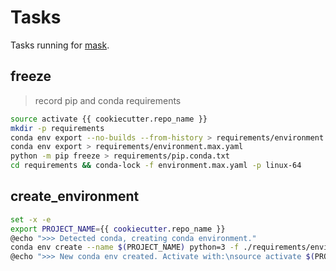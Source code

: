 # Tasks

Tasks running for [mask](https://github.com/jacobdeichert/mask).


## freeze
> record pip and conda requirements

~~~sh
source activate {{ cookiecutter.repo_name }}
mkdir -p requirements
conda env export --no-builds --from-history > requirements/environment.min.yaml
conda env export > requirements/environment.max.yaml
python -m pip freeze > requirements/pip.conda.txt
cd requirements && conda-lock -f environment.max.yaml -p linux-64
~~~

## create_environment

~~~sh
set -x -e
export PROJECT_NAME={{ cookiecutter.repo_name }}
@echo ">>> Detected conda, creating conda environment."
conda env create --name $(PROJECT_NAME) python=3 -f ./requirements/environment.yaml
@echo ">>> New conda env created. Activate with:\nsource activate $(PROJECT_NAME)"
~~~
